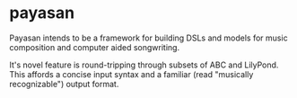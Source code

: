 payasan
=======

Payasan intends to be a framework for building DSLs and models 
for music composition and computer aided songwriting.


It's novel feature is round-tripping through subsets of ABC and 
LilyPond. This affords a concise input syntax and a familiar (read 
"musically recognizable") output format. 




